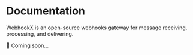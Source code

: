 # Documentation

WebhookX is an open-source webhooks gateway for message receiving, processing, and delivering.

👋 Coming soon...
